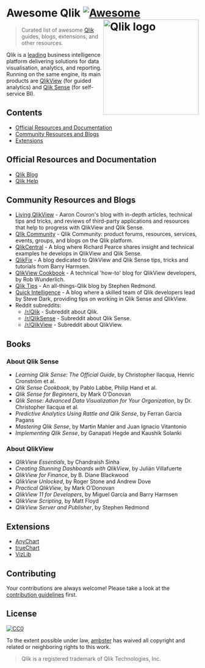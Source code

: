# Awesome Qlik [![Awesome](https://awesome.re/badge.svg)](https://awesome.re) [<img src="https://webapps.qlik.com/WarsawMarathon/qlik.jpg" width="250" align="right" alt="Qlik logo">](https://qlik.com)

> Curated list of awesome [Qlik](https://qlik.com) guides, blogs, extensions, and other resources.

Qlik is a [leading](https://www.qlik.com/us/gartner-magic-quadrant-business-intelligence) business intelligence platform delivering solutions for data visualisation, analytics, and reporting. Running on the same engine, its main products are [QlikView](https://www.qlik.com/us/products/qlikview) (for guided analytics) and [Qlik Sense](https://www.qlik.com/us/products/qlik-sense) (for self-service BI).

## Contents

- [Official Resources and Documentation](#official-resources-and-documentation)
- [Community Resources and Blogs](#community-resources-and-blogs)
- [Extensions](#extensions)

## Official Resources and Documentation
- [Qlik Blog](https://blog.qlik.com)
- [Qlik Help](https://help.qlik.com)

## Community Resources and Blogs

- [Living QlikView](http://livingqlikview.com/) - Aaron Couron's blog with in-depth articles, technical tips and tricks, and reviews of third-party applications and resources that help to progress with QlikView and Qlik Sense.
- [Qlik Community](https://community.qlik.com) - Qlik Community: product forums, resources, services, events, groups, and blogs on the Qlik platform.
- [QlikCentral](https://qlikcentral.com/) - A blog where Richard Pearce shares insight and technical examples he develops in QlikView and Qlik Sense.
- [QlikFix](http://www.qlikfix.com) - A blog dedicated to QlikView and Qlik Sense tips, tricks and tutorials from Barry Harmsen.
- [QlikView Cookbook](https://qlikviewcookbook.com/) - A technical 'how-to' blog for QlikView developers, by Rob Wunderlich.
- [Qlik Tips](https://www.qliktips.com) - An all-things-Qlik blog by Stephen Redmond.
- [Quick Intelligence](https://www.quickintelligence.co.uk/blog/) - A blog where a skilled team of Qlik developers lead by Steve Dark, providing tips on working in Qlik Sense and QlikView.
- Reddit subreddits:
  - [/r/Qlik](https://www.reddit.com/r/qlik/) - Subreddit about Qlik.
  - [/r/QlikSense](https://www.reddit.com/r/qliksense/) - Subreddit about Qlik Sense.
  - [/r/QlikView](https://www.reddit.com/r/qlikview/) - Subreddit about QlikView.
  
## Books
  
### About Qlik Sense

- *Learning Qlik Sense: The Official Guide*, by Christopher Ilacqua, Henric Cronström et al.
- *Qlik Sense Cookbook*, by Pablo Labbe, Philip Hand et al.
- *Qlik Sense for Beginners*, by Mark O'Donovan 
- *Qlik Sense: Advanced Data Visualization for Your Organization*, by Dr. Christopher Ilacqua et al.
- *Predictive Analytics Using Rattle and Qlik Sense*, by Ferran Garcia Pagans
- *Mastering Qlik Sense*, by Martin Mahler and Juan Ignacio Vitantonio
- *Implementing Qlik Sense*, by Ganapati Hegde and Kaushik Solanki

### About QlikView

- *QlikView Essentials*, by Chandraish Sinha
- *Creating Stunning Dashboards with QlikView*, by Julián Villafuerte
- *QlikView for Finance*, by B. Diane Blackwood
- *QlikView Unlocked*, by Roger Stone and Andrew Dove
- *Practical QlikView*, by Mark O'Donovan
- *QlikView 11 for Developers*, by Miguel García and Barry Harmsen
- *QlikView Scripting*, by Matt Floyd
- *QlikView Server and Publisher*, by Stephen Redmond

## Extensions

- [AnyChart](https://qlik.anychart.com)
- [trueChart](https://www.truechart.com)
- [VizLib](https://www.vizlib.com)

## Contributing

Your contributions are always welcome! Please take a look at the [contribution guidelines](https://github.com/ambster-public/awesome-qlik/blob/master/contributing.md) first.

## License

[![CC0](https://mirrors.creativecommons.org/presskit/buttons/88x31/svg/cc-zero.svg)](https://creativecommons.org/publicdomain/zero/1.0)

To the extent possible under law, [ambster](https://github.com/ambster-public) has waived all copyright and related or neighboring rights to this work.

> Qlik is a registered trademark of Qlik Technologies, Inc.
